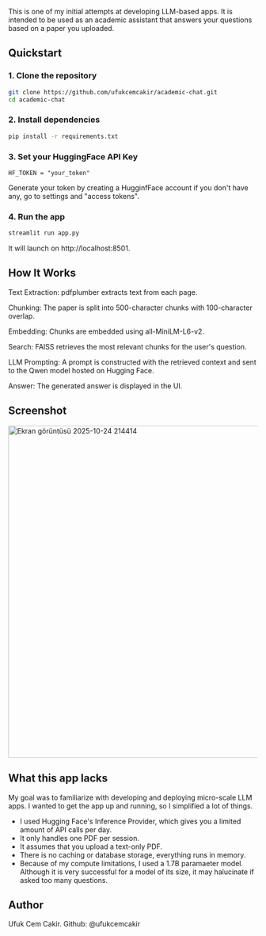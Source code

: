 This is one of my initial attempts at developing LLM-based apps. It is intended to be used as an academic assistant that answers your questions based on a paper you uploaded.

## Quickstart
### 1. Clone the repository

```bash
git clone https://github.com/ufukcemcakir/academic-chat.git
cd academic-chat
```
### 2. Install dependencies

```bash
pip install -r requirements.txt
```
### 3. Set your HuggingFace API Key

```env
HF_TOKEN = "your_token"
```
Generate your token by creating a HugginfFace account if you don't have any, go to settings and "access tokens".
### 4. Run the app

```bash
streamlit run app.py
```
It will launch on http://localhost:8501.

## How It Works

Text Extraction: pdfplumber extracts text from each page.

Chunking: The paper is split into 500-character chunks with 100-character overlap.

Embedding: Chunks are embedded using all-MiniLM-L6-v2.

Search: FAISS retrieves the most relevant chunks for the user's question.

LLM Prompting: A prompt is constructed with the retrieved context and sent to the Qwen model hosted on Hugging Face.

Answer: The generated answer is displayed in the UI.

## Screenshot
<img width="1895" height="670" alt="Ekran görüntüsü 2025-10-24 214414" src="https://github.com/user-attachments/assets/1e63fb3b-86ed-4d47-ad21-a2be58f65e85" />


## What this app lacks

My goal was to familiarize with developing and deploying micro-scale LLM apps. I wanted to get the app up and running, so I simplified a lot of things.

- I used Hugging Face's Inference Provider, which gives you a limited amount of API calls per day.
- It only handles one PDF per session.
- It assumes that you upload a text-only PDF.
- There is no caching or database storage, everything runs in memory.
- Because of my compute limitations, I used a 1.7B paramaeter model. Although it is very successful for a model of its size, it may halucinate if asked too many questions.

## Author
Ufuk Cem Cakir.
Github: @ufukcemcakir

